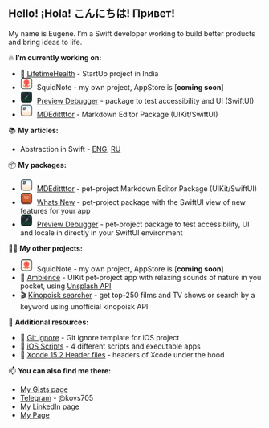 ## Hello! ¡Hola! こんにちは! Привет!

My name is Eugene. I’m a Swift developer working to build better products and bring ideas to life.

🔥 **I’m currently working on:**
 - 💊 [LifetimeHealth](https://lifetimehealth.in) - StartUp project in India
 - <img src="Resources/SquidNote.png" alt="SquidNote Application" width="24" style="vertical-align:center; margin-right:5px;"> SquidNote - my own project, AppStore is [**coming soon**]
 - <img src="Resources/Preview Debugger.png" alt="Preview Debugger Library" width="24" style="vertical-align:center; margin-right:5px;"> [Preview Debugger](https://github.com/kovs705/PreviewDebugger) - package to test accessibility and UI (SwiftUI)
 - <img src="Resources/MDEdittttor.png" alt="MDEdittttor Library" width="24" style="vertical-align:center; margin-right:5px;"> [MDEdittttor](https://github.com/kovs705/MDEdittttor) - Markdown Editor Package (UIKit/SwiftUI)

📚 **My articles:**
 - Abstraction in Swift - [ENG](https://dev.to/kovs705/abstraction-in-swift-a-comparative-look-at-kotlin-and-swift-4ole), [RU](https://habr.com/ru/articles/782834/)

📦 **My packages:**
 - <img src="Resources/MDEdittttor.png" alt="MDEdittttor Library" width="24" style="vertical-align:center; margin-right:5px;"> [MDEdittttor](https://github.com/kovs705/MDEdittttor) - pet-project Markdown Editor Package (UIKit/SwiftUI)
 - <img src="Resources/What's New.png" alt="What's New Library" width="24" style="vertical-align:center; margin-right:5px;"> [Whats New](https://github.com/kovs705/WhatsNewPack) - pet-project package with the SwiftUI view of new features for your app
 - <img src="Resources/Preview Debugger.png" alt="Portal Icon" width="24" style="vertical-align:center; margin-right:5px;"> [Preview Debugger](https://github.com/kovs705/PreviewDebugger) - pet-project package to test accessibility, UI and locale in directly in your SwiftUI environment

🙋‍♂️ **My other projects:**
 - <img src="Resources/SquidNote.png" alt="SquidNote Application" width="24" style="vertical-align:center; margin-right:5px;"> SquidNote - my own project, AppStore is [**coming soon**]
 - 🌿 [Ambience](https://github.com/kovs705/Ambience) - UIKit pet-project app with relaxing sounds of nature in you pocket, using [Unsplash API](https://unsplash.com/developers)
 - 🎬 [Kinopoisk searcher](https://github.com/kovs705/Reshenie-Test) - get top-250 films and TV shows or search by a keyword using unofficial kinopoisk API

🧐 **Additional resources:**
 - 📁 [Git ignore](https://github.com/kovs705/KMP-git-ignore) - Git ignore template for iOS project
 - 💼 [iOS Scripts](https://github.com/kovs705/iOSScripts) - 4 different scripts and executable apps
 - 🔨 [Xcode 15.2 Header files](https://github.com/kovs705/Xcode15-RuntimeHeaders) - headers of Xcode under the hood

📫 **You can also find me there:**
 - [My Gists page](https://gist.github.com/kovs705)
 - [Telegram](https://t.me/kovs705) - @kovs705
 - [My LinkedIn page](https://www.linkedin.com/in/kovs705/)
 - [My Page]([https://kovs705.github.io/Resume/](https://kovs705.github.io/PVresume/))
